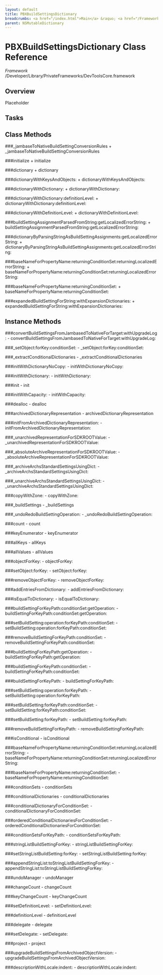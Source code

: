 ```yaml
---
layout: default
title: PBXBuildSettingsDictionary
breadcrumbs: <a href="/index.html">Main</a> &raquo; <a href="/Frameworks.html">Framework</a> &raquo; <a href="/Frameworks/DevToolsCore.html">DevToolsCore</a> &raquo; PBXBuildSettingsDictionary
parent: NSMutableDictionary 
---
```

# PBXBuildSettingsDictionary Class Reference

*Framework* /Developer/Library/PrivateFrameworks/DevToolsCore.framework

## Overview

Placeholder

## Tasks

## Class Methods

<a name="+_jambaseToNativeBuildSettingConversionRules"></a>
###_jambaseToNativeBuildSettingConversionRules
    + _jambaseToNativeBuildSettingConversionRules

<a name="+initialize"></a>
###initialize
    + initialize

<a name="+dictionary"></a>
###dictionary
    + dictionary

<a name="+dictionaryWithKeysAndObjects:"></a>
###dictionaryWithKeysAndObjects:
    + dictionaryWithKeysAndObjects:

<a name="+dictionaryWithDictionary:"></a>
###dictionaryWithDictionary:
    + dictionaryWithDictionary:

<a name="+dictionaryWithDictionary:definitionLevel:"></a>
###dictionaryWithDictionary:definitionLevel:
    + dictionaryWithDictionary:definitionLevel:

<a name="+dictionaryWithDefinitionLevel:"></a>
###dictionaryWithDefinitionLevel:
    + dictionaryWithDefinitionLevel:

<a name="+buildSettingAssignmentParsedFromString:getLocalizedErrorString:"></a>
###buildSettingAssignmentParsedFromString:getLocalizedErrorString:
    + buildSettingAssignmentParsedFromString:getLocalizedErrorString:

<a name="+dictionaryByParsingStringAsBuildSettingAssignments:getLocalizedErrorString:"></a>
###dictionaryByParsingStringAsBuildSettingAssignments:getLocalizedErrorString:
    + dictionaryByParsingStringAsBuildSettingAssignments:getLocalizedErrorString:

<a name="+baseNameForPropertyName:returningConditionSet:returningLocalizedErrorString:"></a>
###baseNameForPropertyName:returningConditionSet:returningLocalizedErrorString:
    + baseNameForPropertyName:returningConditionSet:returningLocalizedErrorString:

<a name="+baseNameForPropertyName:returningConditionSet:"></a>
###baseNameForPropertyName:returningConditionSet:
    + baseNameForPropertyName:returningConditionSet:

<a name="+expandedBuildSettingForString:withExpansionDictionaries:"></a>
###expandedBuildSettingForString:withExpansionDictionaries:
    + expandedBuildSettingForString:withExpansionDictionaries:

## Instance Methods

<a name="-convertBuildSettingsFromJambasedToNativeForTarget:withUpgradeLog:"></a>
###convertBuildSettingsFromJambasedToNativeForTarget:withUpgradeLog:
    - convertBuildSettingsFromJambasedToNativeForTarget:withUpgradeLog:

<a name="-_setObject:forKey:conditionSet:"></a>
###_setObject:forKey:conditionSet:
    - _setObject:forKey:conditionSet:

<a name="-_extractConditionalDictionaries"></a>
###_extractConditionalDictionaries
    - _extractConditionalDictionaries

<a name="-initWithDictionaryNoCopy:"></a>
###initWithDictionaryNoCopy:
    - initWithDictionaryNoCopy:

<a name="-initWithDictionary:"></a>
###initWithDictionary:
    - initWithDictionary:

<a name="-init"></a>
###init
    - init

<a name="-initWithCapacity:"></a>
###initWithCapacity:
    - initWithCapacity:

<a name="-dealloc"></a>
###dealloc
    - dealloc

<a name="-archivedDictionaryRepresentation"></a>
###archivedDictionaryRepresentation
    - archivedDictionaryRepresentation

<a name="-initFromArchivedDictionaryRepresentation:"></a>
###initFromArchivedDictionaryRepresentation:
    - initFromArchivedDictionaryRepresentation:

<a name="-_unarchivedRepresentationForSDKROOTValue:"></a>
###_unarchivedRepresentationForSDKROOTValue:
    - _unarchivedRepresentationForSDKROOTValue:

<a name="-_absoluteArchiveRepresentationForSDKROOTValue:"></a>
###_absoluteArchiveRepresentationForSDKROOTValue:
    - _absoluteArchiveRepresentationForSDKROOTValue:

<a name="-_archiveArchsStandardSettingsUsingDict:"></a>
###_archiveArchsStandardSettingsUsingDict:
    - _archiveArchsStandardSettingsUsingDict:

<a name="-_unarchiveArchsStandardSettingsUsingDict:"></a>
###_unarchiveArchsStandardSettingsUsingDict:
    - _unarchiveArchsStandardSettingsUsingDict:

<a name="-copyWithZone:"></a>
###copyWithZone:
    - copyWithZone:

<a name="-_buildSettings"></a>
###_buildSettings
    - _buildSettings

<a name="-_undoRedoBuildSettingOperation:"></a>
###_undoRedoBuildSettingOperation:
    - _undoRedoBuildSettingOperation:

<a name="-count"></a>
###count
    - count

<a name="-keyEnumerator"></a>
###keyEnumerator
    - keyEnumerator

<a name="-allKeys"></a>
###allKeys
    - allKeys

<a name="-allValues"></a>
###allValues
    - allValues

<a name="-objectForKey:"></a>
###objectForKey:
    - objectForKey:

<a name="-setObject:forKey:"></a>
###setObject:forKey:
    - setObject:forKey:

<a name="-removeObjectForKey:"></a>
###removeObjectForKey:
    - removeObjectForKey:

<a name="-addEntriesFromDictionary:"></a>
###addEntriesFromDictionary:
    - addEntriesFromDictionary:

<a name="-isEqualToDictionary:"></a>
###isEqualToDictionary:
    - isEqualToDictionary:

<a name="-buildSettingForKeyPath:conditionSet:getOperation:"></a>
###buildSettingForKeyPath:conditionSet:getOperation:
    - buildSettingForKeyPath:conditionSet:getOperation:

<a name="-setBuildSetting:operation:forKeyPath:conditionSet:"></a>
###setBuildSetting:operation:forKeyPath:conditionSet:
    - setBuildSetting:operation:forKeyPath:conditionSet:

<a name="-removeBuildSettingForKeyPath:conditionSet:"></a>
###removeBuildSettingForKeyPath:conditionSet:
    - removeBuildSettingForKeyPath:conditionSet:

<a name="-buildSettingForKeyPath:getOperation:"></a>
###buildSettingForKeyPath:getOperation:
    - buildSettingForKeyPath:getOperation:

<a name="-buildSettingForKeyPath:conditionSet:"></a>
###buildSettingForKeyPath:conditionSet:
    - buildSettingForKeyPath:conditionSet:

<a name="-buildSettingForKeyPath:"></a>
###buildSettingForKeyPath:
    - buildSettingForKeyPath:

<a name="-setBuildSetting:operation:forKeyPath:"></a>
###setBuildSetting:operation:forKeyPath:
    - setBuildSetting:operation:forKeyPath:

<a name="-setBuildSetting:forKeyPath:conditionSet:"></a>
###setBuildSetting:forKeyPath:conditionSet:
    - setBuildSetting:forKeyPath:conditionSet:

<a name="-setBuildSetting:forKeyPath:"></a>
###setBuildSetting:forKeyPath:
    - setBuildSetting:forKeyPath:

<a name="-removeBuildSettingForKeyPath:"></a>
###removeBuildSettingForKeyPath:
    - removeBuildSettingForKeyPath:

<a name="-isConditional"></a>
###isConditional
    - isConditional

<a name="-baseNameForPropertyName:returningConditionSet:returningLocalizedErrorString:"></a>
###baseNameForPropertyName:returningConditionSet:returningLocalizedErrorString:
    - baseNameForPropertyName:returningConditionSet:returningLocalizedErrorString:

<a name="-baseNameForPropertyName:returningConditionSet:"></a>
###baseNameForPropertyName:returningConditionSet:
    - baseNameForPropertyName:returningConditionSet:

<a name="-conditionSets"></a>
###conditionSets
    - conditionSets

<a name="-conditionalDictionaries"></a>
###conditionalDictionaries
    - conditionalDictionaries

<a name="-conditionalDictionaryForConditionSet:"></a>
###conditionalDictionaryForConditionSet:
    - conditionalDictionaryForConditionSet:

<a name="-orderedConditionalDictionariesForConditionSet:"></a>
###orderedConditionalDictionariesForConditionSet:
    - orderedConditionalDictionariesForConditionSet:

<a name="-conditionSetsForKeyPath:"></a>
###conditionSetsForKeyPath:
    - conditionSetsForKeyPath:

<a name="-stringListBuildSettingForKey:"></a>
###stringListBuildSettingForKey:
    - stringListBuildSettingForKey:

<a name="-setStringListBuildSetting:forKey:"></a>
###setStringListBuildSetting:forKey:
    - setStringListBuildSetting:forKey:

<a name="-appendStringList:toStringListBuildSettingForKey:"></a>
###appendStringList:toStringListBuildSettingForKey:
    - appendStringList:toStringListBuildSettingForKey:

<a name="-undoManager"></a>
###undoManager
    - undoManager

<a name="-changeCount"></a>
###changeCount
    - changeCount

<a name="-keyChangeCount"></a>
###keyChangeCount
    - keyChangeCount

<a name="-setDefinitionLevel:"></a>
###setDefinitionLevel:
    - setDefinitionLevel:

<a name="-definitionLevel"></a>
###definitionLevel
    - definitionLevel

<a name="-delegate"></a>
###delegate
    - delegate

<a name="-setDelegate:"></a>
###setDelegate:
    - setDelegate:

<a name="-project"></a>
###project
    - project

<a name="-upgradeBuildSettingsFromArchivedObjectVersion:"></a>
###upgradeBuildSettingsFromArchivedObjectVersion:
    - upgradeBuildSettingsFromArchivedObjectVersion:

<a name="-descriptionWithLocale:indent:"></a>
###descriptionWithLocale:indent:
    - descriptionWithLocale:indent:

